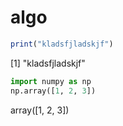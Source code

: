 algo
================

``` r
print("kladsfjladskjf")
```

 [1] "kladsfjladskjf"

``` python
import numpy as np
np.array([1, 2, 3])
```

 array([1, 2, 3])
